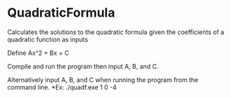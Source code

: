 # QuadraticFormula
Calculates the solutions to the quadratic formula given the coefficients of a quadratic function as inputs

Define Ax^2 + Bx + C

Compile and run the program then input A, B, and C.

Alternatively input A, B, and C when running the program from the command line.
*Ex: ./quadf.exe 1 0 -4
